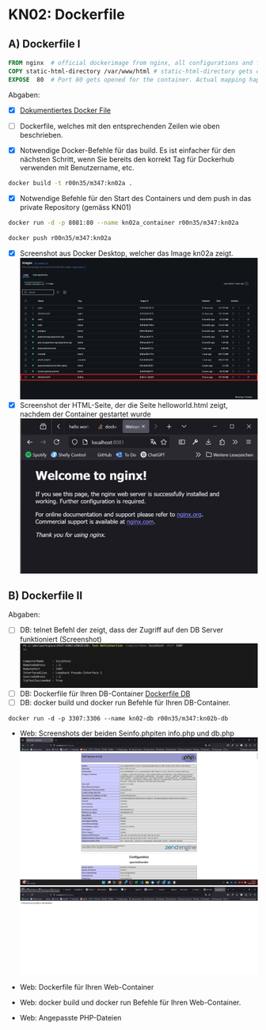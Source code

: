 # KN02: Dockerfile

## A) Dockerfile I

```dockerfile
FROM nginx  # official dockerimage from nginx, all configurations and functions 
COPY static-html-directory /var/www/html # static-html-directory gets copied to /var/www/html
EXPOSE 	80	# Port 80 gets opened for the container. Actual mapping happens when the container gets started(e.g. -p 8081:80)
```

Abgaben:

- [x] [Dokumentiertes Docker File](./KN02A/dockerfile)
- [ ]  Dockerfile, welches mit den entsprechenden Zeilen wie oben beschrieben.

- [x] Notwendige Docker-Befehle für das build. Es ist einfacher für den nächsten Schritt, wenn Sie bereits den korrekt Tag für Dockerhub verwenden mit Benutzername, etc.

```bash
docker build -t r00n35/m347:kn02a .
```
- [x] Notwendige Befehle für den Start des Containers und dem push in das private Repository (gemäss KN01)
```bash
docker run -d -p 8081:80 --name kn02a_container r00n35/m347:kn02a
```

```bash
docker push r00n35/m347:kn02a
```

- [x] Screenshot aus Docker Desktop, welcher das Image kn02a zeigt.
![Docker Desktop kn02a](../image/KN02_dd_kn02a.png)
- [x] Screenshot der HTML-Seite, der die Seite helloworld.html zeigt, nachdem der Container gestartet wurde
![nginx helloworld](../image/KN02a_nginx.png)

## B) Dockerfile II

Abgaben:

- [ ] DB: telnet Befehl der zeigt, dass der Zugriff auf den DB Server funktioniert (Screenshot)
![TestConnection](../image/KN02b_db_telnet.png)
- [ ] DB: Dockerfile für Ihren DB-Container
[Dockerfile DB](./KN02B/DB/dockerfile.db)
- [ ] DB: docker build und docker run Befehle für Ihren DB-Container.
```shell
docker run -d -p 3307:3306 --name kn02-db r00n35/m347:kn02b-db
```
- Web:  Screenshots der beiden Seinfo.phpiten info.php und db.php
![info.php](../image/KN02b_info_php.png)
![db.php](../image/KN02b_db_php.png)

- Web: Dockerfile für Ihren Web-Container

- Web: docker build und docker run Befehle für Ihren Web-Container.

- Web: Angepasste PHP-Dateien
